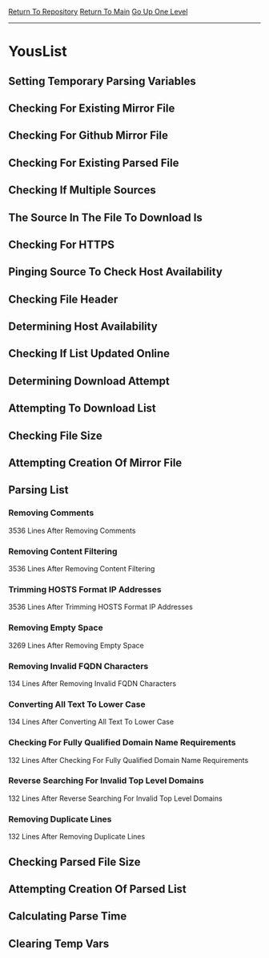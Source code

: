 [Return To Repository](https://github.com/deathbybandaid/piholeparser/)
[Return To Main](https://github.com/deathbybandaid/piholeparser/blob/master/RecentRunLogs/Mainlog.md)
[Go Up One Level](https://github.com/deathbybandaid/piholeparser/blob/master/RecentRunLogs/TopLevelScripts/30-Processing-Blacklists.md)
____________________________________
# YousList
## Setting Temporary Parsing Variables
## Checking For Existing Mirror File
## Checking For Github Mirror File
## Checking For Existing Parsed File
## Checking If Multiple Sources
## The Source In The File To Download Is
## Checking For HTTPS
## Pinging Source To Check Host Availability
## Checking File Header
## Determining Host Availability
## Checking If List Updated Online
## Determining Download Attempt
## Attempting To Download List
## Checking File Size
## Attempting Creation Of Mirror File
## Parsing List
### Removing Comments
3536 Lines After Removing Comments
### Removing Content Filtering
3536 Lines After Removing Content Filtering
### Trimming HOSTS Format IP Addresses
3536 Lines After Trimming HOSTS Format IP Addresses
### Removing Empty Space
3269 Lines After Removing Empty Space
### Removing Invalid FQDN Characters
134 Lines After Removing Invalid FQDN Characters
### Converting All Text To Lower Case
134 Lines After Converting All Text To Lower Case
### Checking For Fully Qualified Domain Name Requirements
132 Lines After Checking For Fully Qualified Domain Name Requirements
### Reverse Searching For Invalid Top Level Domains
132 Lines After Reverse Searching For Invalid Top Level Domains
### Removing Duplicate Lines
132 Lines After Removing Duplicate Lines
## Checking Parsed File Size
## Attempting Creation Of Parsed List
## Calculating Parse Time
## Clearing Temp Vars

